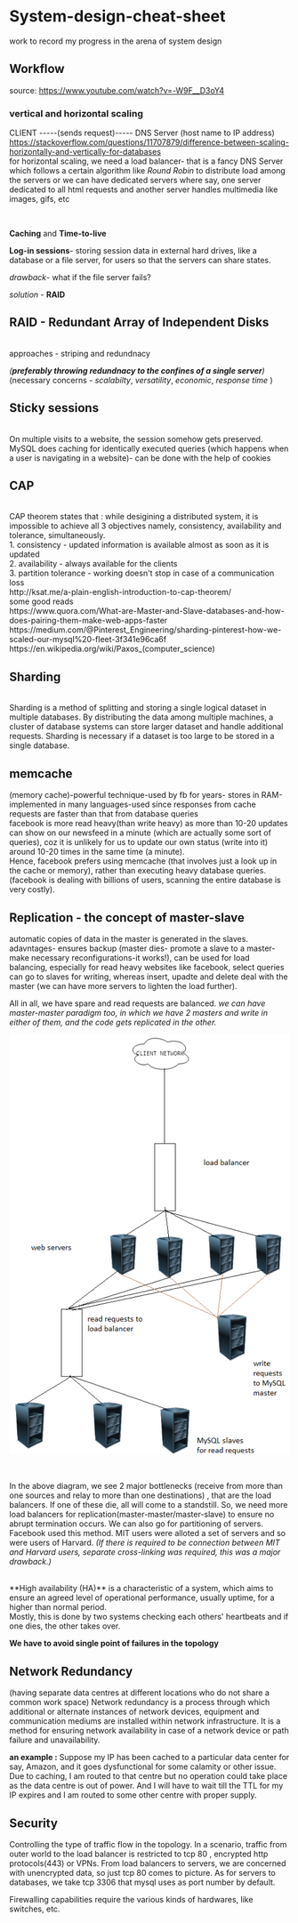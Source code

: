 # System-design-cheat-sheet
work to record my progress in the arena of system design



## Workflow
source: https://www.youtube.com/watch?v=-W9F__D3oY4
<br/>
### vertical and horizontal scaling

CLIENT -----(sends request)----- DNS Server (host name to IP address)
<br/>
https://stackoverflow.com/questions/11707879/difference-between-scaling-horizontally-and-vertically-for-databases
<br/>
for horizontal scaling, we need a load balancer- that is a fancy DNS Server which follows a certain algorithm like *Round Robin* to distribute load among the servers or we can have dedicated servers where say, one server dedicated to all html requests and another server handles multimedia like images, gifs, etc

<br/>

**Caching** and **Time-to-live**
<br/>

**Log-in sessions**- storing session data in external hard drives, like a database or a file server, for users so that the servers can share states. 
<br/>

*drawback*- what if the file server fails?
<br/>

*solution* - **RAID**
<br/>

## RAID - Redundant Array of Independent Disks
<br/>
approaches - striping and redundnacy
<br/>

*(**preferably throwing redundnacy to the confines of a single server**)*
<br/>
(necessary concerns - *scalabilty*, *versatility*, *economic*, *response time* )
<br/>

## Sticky sessions
<br/>
On multiple visits to a website, the session somehow gets preserved.
<br/>
MySQL does caching for identically executed queries (which happens when a user is navigating in a website)- can be done with the help of cookies

## CAP
<br/>
CAP theorem states that : while desigining a distributed system, it is impossible to achieve all 3 objectives namely, consistency, availability and tolerance, simultaneously.
<br/>
1. consistency - updated information is available almost as soon as it is updated
<br/>
2. availability - always available for the clients
<br/>
3. partition tolerance - working doesn't stop in case of a communication loss
<br/>
http://ksat.me/a-plain-english-introduction-to-cap-theorem/
<br/>
some good reads
<br/>
https://www.quora.com/What-are-Master-and-Slave-databases-and-how-does-pairing-them-make-web-apps-faster
<br/>
https://medium.com/@Pinterest_Engineering/sharding-pinterest-how-we-scaled-our-mysql%20-fleet-3f341e96ca6f
<br/>
https://en.wikipedia.org/wiki/Paxos_(computer_science) 
<br/>



## Sharding 

<br/>
Sharding is a method of splitting and storing a single logical dataset in multiple databases. By distributing the data among multiple machines, a cluster of database systems can store larger dataset and handle additional requests. Sharding is necessary if a dataset is too large to be stored in a single database.
<br/>


## memcache

(memory cache)-powerful technique-used by fb for years- stores in RAM-implemented in many languages-used since responses from cache requests are faster than that from database queries
<br/>
facebook is more read heavy(than write heavy) as more than 10-20 updates can show on our newsfeed in a minute (which are actually some sort of queries), coz it is unlikely for us to update our own status (write into it) around 10-20 times in the same time (a minute).  
Hence, facebook prefers using memcache (that involves just a look up in the cache or memory), rather than executing heavy database queries. (facebook is dealing with billions of users, scanning the entire database is very costly).
<br/>


## Replication - the concept of master-slave

automatic copies of data in the master is generated in the slaves.
adavntages- ensures backup (master dies- promote a slave to a master-make necessary reconfigurations-it works!), can be used for load balancing, especially for read heavy websites like facebook, select queries can go to slaves for writing, whereas insert, upadte and delete deal with the master (we can have more servers to lighten the load further).

All in all, we have spare and read requests are balanced.
*we can have master-master paradigm too, in which we have 2 masters and write in either of them, and the code gets replicated in the other.*
<br/>

![](topo.png)

<br/>


In the above diagram, we see 2 major bottlenecks (receive from more than one sources and relay to more than one destinations) , that are the load balancers. If one of these die, all will come to a standstill. So, we need more load balancers for replication(master-master/master-slave) to ensure no abrupt termination occurs. We can also go for partitioning of servers. Facebook used this method. MIT users were alloted a set of servers and so were users of Harvard. *(If there is required to be connection between MIT and Harvard users, separate cross-linking was required, this was a major drawback.)*

<br/>
**High availability (HA)** is a characteristic of a system, which aims to ensure an agreed level of operational performance, usually uptime, for a higher than normal period.
<br/>
Mostly, this is done by two systems checking each others' heartbeats and if one dies, the other takes over.
<br/>

**We have to avoid single point of failures in the topology**

## Network Redundancy
(having separate data centres at different locations who do not share a common work space)
Network redundancy is a process through which additional or alternate instances of network devices, equipment and communication mediums are installed within network infrastructure. It is a method for ensuring network availability in case of a network device or path failure and unavailability.

**an example :** Suppose my IP has been cached to a particular data center for say, Amazon, and it goes dysfunctional for some calamity or other issue. Due to caching, I am routed to that centre but no operation could take place as the data centre is out of power. And I will have to wait till the TTL for my IP expires and I am routed to some other centre with proper supply. 



## Security

Controlling the type of traffic flow in the topology.
In a scenario, traffic from outer world to the load balancer is restricted to tcp 80 , encrypted http protocols(443) or VPNs. From load balancers to servers, we are concerned with unencrypted data, so just tcp 80 comes to picture. As for servers to databases, we take tcp 3306 that mysql uses as port number by default.

Firewalling capabilities require the various kinds of hardwares, like switches, etc.


